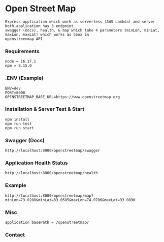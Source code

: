 # Open Street Map

```
Express application which work as serverless (AWS Lambda) and server both,application has 3 endpoint 
swagger (docs), health, & map which take 4 parameters (minLon, minLat, maxLon, maxLat) which works as bbox in 
openstreenmap API   
```
### Requirements
```
node = 16.17.1
npm = 8.15.0
```

### .ENV (Example)
```
ENV=dev
PORT=8000
OPENSTREETMAP_BASE_URL=https://www.openstreetmap.org
```

### Installation & Server Test & Start
```
npm install
npm run test
npm run start
```

### Swagger (Docs)
```
http://localhost:8000/openstreetmap/swagger
```

### Application Health Status
```
http://localhost:8000/openstreetmap/health
```

### Example
```
http://localhost:8000/openstreetmap/map?minLon=73.0288&minLat=33.0585&maxLon=74.0706&maxLat=33.0890
```

### Misc
```
application basePath = /openstreetmap/
```

### Contact
```

```
